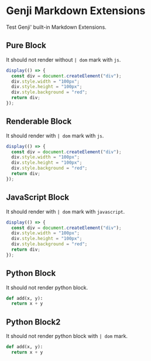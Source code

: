# Genji Markdown Extensions

Test Genji' built-in Markdown Extensions.

## Pure Block

It should not render without `| dom` mark with `js`.

```js
display(() => {
  const div = document.createElement("div");
  div.style.width = "100px";
  div.style.height = "100px";
  div.style.background = "red";
  return div;
});
```

## Renderable Block

It should render with `| dom` mark with `js`.

```js | dom {0,4}
display(() => {
  const div = document.createElement("div");
  div.style.width = "100px";
  div.style.height = "100px";
  div.style.background = "red";
  return div;
});
```

## JavaScript Block

It should render with `| dom` mark with `javascript`.

```javascript | dom
display(() => {
  const div = document.createElement("div");
  div.style.width = "100px";
  div.style.height = "100px";
  div.style.background = "red";
  return div;
});
```

## Python Block

It should not render python block.

```python
def add(x, y):
  return x + y
```

## Python Block2

It should not render python block with `| dom` mark.

```python | dom
def add(x, y):
  return x + y
```
